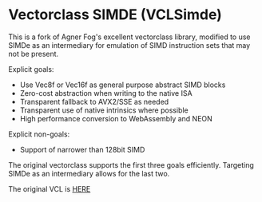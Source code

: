 # Vectorclass SIMDE (VCLSimde)
This is a fork of Agner Fog's excellent vectorclass library, modified to use SIMDe as an intermediary for emulation of SIMD instruction sets that may not be present.

Explicit goals:
* Use Vec8f or Vec16f as general purpose abstract SIMD blocks
* Zero-cost abstraction when writing to the native ISA
* Transparent fallback to AVX2/SSE as needed
* Transparent use of native intrinsics where possible
* High performance conversion to WebAssembly and NEON

Explicit non-goals:
* Support of narrower than 128bit SIMD

The original vectorclass supports the first three goals efficiently. Targeting SIMDe as an intermediary allows for the last two.

The original VCL is [HERE](https://github.com/vectorclass/version2)
